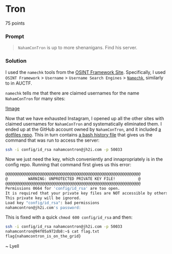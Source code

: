 # Tron

75 points

### Prompt

> `NahamConTron` is up to more shenanigans. Find his server.

### Solution

I used the `namechk` tools from the [OSINT Framework Site](https://osintframework.com/). Specifically, I used `OSINT Framework` > `Username` > `Username Search Engines` > [`Namechk`](https://namechk.com/), similarly to in AUCTF. 

`namechk` tells me that there are claimed usernames for the name `NahamConTron` for many sites:

[!Image](claimed.png)

Now that we have exhausted Instagram, I opened up all the other sites with claimed usernames for `NahamConTron` and systematically eliminated them. I ended up at the GitHub account owned by `NahamConTron`, and it included [a dotfiles repo](dotfiles). This in turn contains [a bash history file](dotfiles/.bash_history) that gives us the command that was run to access the server: 

```bash
ssh -i config/id_rsa nahamcontron@jh2i.com -p 50033
```

Now we just need the key, which conveniently and innapropriately is in the config repo. Running that command first gives us this error: 

```bash
@@@@@@@@@@@@@@@@@@@@@@@@@@@@@@@@@@@@@@@@@@@@@@@@@@@@@@@@@@@
@         WARNING: UNPROTECTED PRIVATE KEY FILE!          @
@@@@@@@@@@@@@@@@@@@@@@@@@@@@@@@@@@@@@@@@@@@@@@@@@@@@@@@@@@@
Permissions 0664 for 'config/id_rsa' are too open.
It is required that your private key files are NOT accessible by others.
This private key will be ignored.
Load key "config/id_rsa": bad permissions
nahamcontron@jh2i.com's password: 
```

This is fixed with a quick `chmod 600 config/id_rsa` and then:

```bash
ssh -i config/id_rsa nahamcontron@jh2i.com -p 50033
nahamcontron@94f05a972db8:~$ cat flag.txt
flag{nahamcontron_is_on_the_grid}
```

~ Lyell